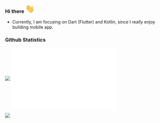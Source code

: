 ### Hi there <img src="https://raw.githubusercontent.com/ptprashanttripathi/ptprashanttripathi/master/hi.gif" width="30px"></h2> 
- Currently, I am focusing on Dart (Flutter) and Kotlin, since I really enjoy building mobile app.

### Github Statistics
<p align="left">
  <img align="center" width="475" src="https://github-readme-stats.vercel.app/api?username=princ3od&show_icons=true&count_private=true&theme=graywhite"></img>
  <img align="center" width="340" src="https://raw.githubusercontent.com/princ3od/my-stats/master/generated/languages.svg"></img>
</p>

![](https://komarev.com/ghpvc/?username=princ3od)
